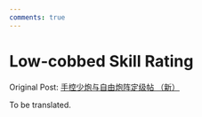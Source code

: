 ```yaml
---
comments: true
---
```


# Low-cobbed Skill Rating

Original Post: [手控少炮与自由炮阵定级帖 （新）](https://www.bilibili.com/read/cv26547353/)

To be translated.